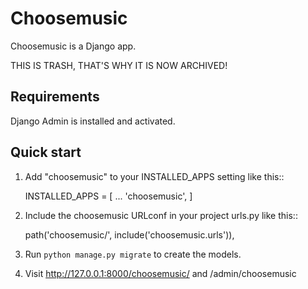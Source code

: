 # Choosemusic

Choosemusic is a Django app.

THIS IS TRASH, THAT'S WHY IT IS NOW ARCHIVED!

## Requirements

Django Admin is installed and activated.

## Quick start

1.  Add "choosemusic" to your INSTALLED_APPS setting like this::

    INSTALLED_APPS = [
        ...
        'choosemusic',
    ]

2.  Include the choosemusic URLconf in your project urls.py like this::

    path('choosemusic/', include('choosemusic.urls')),

3.  Run `python manage.py migrate` to create the models.

4.  Visit <http://127.0.0.1:8000/choosemusic/> and /admin/choosemusic
